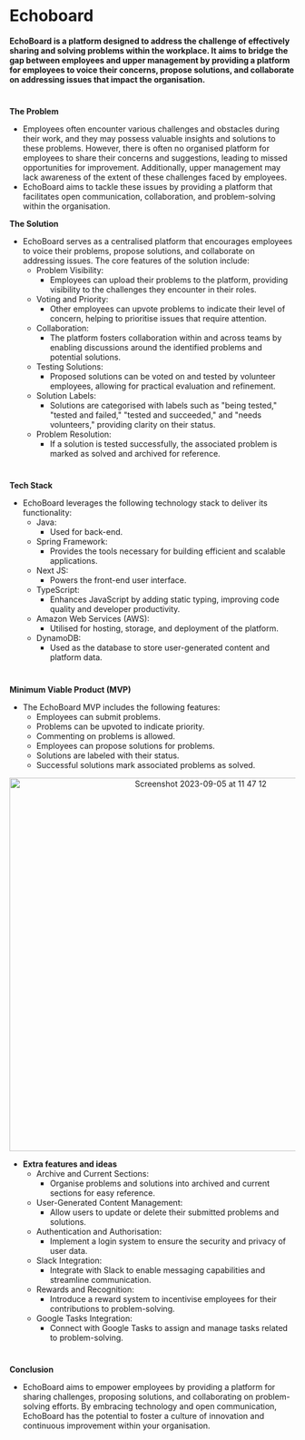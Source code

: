 # Echoboard

**EchoBoard is a platform designed to address the challenge of effectively sharing and solving problems within the workplace. 
It aims to bridge the gap between employees and upper management by providing a platform for employees to voice their concerns, propose solutions, and collaborate on addressing issues that impact the organisation.**

#

**The Problem**
- Employees often encounter various challenges and obstacles during their work, and they may possess valuable insights and solutions to these problems. However, there is often no organised platform for employees to share their concerns and suggestions, leading to missed opportunities for improvement. Additionally, upper management may lack awareness of the extent of these challenges faced by employees. 
- EchoBoard aims to tackle these issues by providing a platform that facilitates open communication, collaboration, and problem-solving within the organisation.

**The Solution**
- EchoBoard serves as a centralised platform that encourages employees to voice their problems, propose solutions, and collaborate on addressing issues. The core features of the solution include:
	- Problem Visibility: 
		- Employees can upload their problems to the platform, providing visibility to the challenges they encounter in their roles.
	- Voting and Priority: 
		- Other employees can upvote problems to indicate their level of concern, helping to prioritise issues that require attention.
	- Collaboration: 
		- The platform fosters collaboration within and across teams by enabling discussions around the identified problems and potential solutions.
	- Testing Solutions: 
		- Proposed solutions can be voted on and tested by volunteer employees, allowing for practical evaluation and refinement.
	- Solution Labels: 
		- Solutions are categorised with labels such as "being tested," "tested and failed," "tested and succeeded," and "needs volunteers," providing clarity on their status.
	- Problem Resolution: 
		- If a solution is tested successfully, the associated problem is marked as solved and archived for reference.

#

**Tech Stack**
- EchoBoard leverages the following technology stack to deliver its functionality:
	- Java: 
		- Used for back-end.
	- Spring Framework: 
		- Provides the tools necessary for building efficient and scalable applications.
	- Next JS: 
		- Powers the front-end user interface. 
	- TypeScript: 
		- Enhances JavaScript by adding static typing, improving code quality and developer productivity.
	- Amazon Web Services (AWS): 
		- Utilised for hosting, storage, and deployment of the platform.
	- DynamoDB: 
		- Used as the database to store user-generated content and platform data.

#

**Minimum Viable Product (MVP)**
- The EchoBoard MVP includes the following features:
	- Employees can submit problems.
	- Problems can be upvoted to indicate priority.
	- Commenting on problems is allowed.
	- Employees can propose solutions for problems.
	- Solutions are labeled with their status.
	- Successful solutions mark associated problems as solved.


<p align="center">
<img width="658" alt="Screenshot 2023-09-05 at 11 47 12" src="https://github.com/Nameless-Devs/echoboard/assets/125829513/d2cee98b-142a-470f-97c4-f3e4ee6ba119">
</p>


- **Extra features and ideas**
	- Archive and Current Sections: 
		- Organise problems and solutions into archived and current sections for easy reference.
	- User-Generated Content Management: 
		- Allow users to update or delete their submitted problems and solutions.
	- Authentication and Authorisation:
		- Implement a login system to ensure the security and privacy of user data.
	- Slack Integration: 
		- Integrate with Slack to enable messaging capabilities and streamline communication.
	- Rewards and Recognition: 
		- Introduce a reward system to incentivise employees for their contributions to problem-solving.
	- Google Tasks Integration: 
		- Connect with Google Tasks to assign and manage tasks related to problem-solving.

#

**Conclusion**
- EchoBoard aims to empower employees by providing a platform for sharing challenges, proposing solutions, and collaborating on problem-solving efforts. By embracing technology and open communication, EchoBoard has the potential to foster a culture of innovation and continuous improvement within your organisation.
